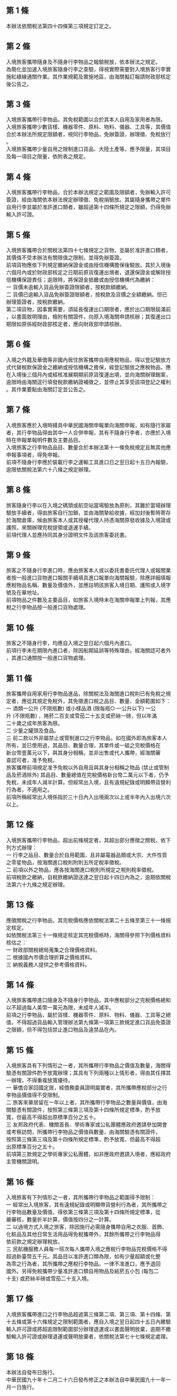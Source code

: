 第 1 條
-------
本辦法依關稅法第四十四條第三項規定訂定之。

第 2 條
-------
入境旅客攜帶隨身及不隨身行李物品之報驗稅放，依本辦法之規定。  
為簡化並加速入境旅客隨身行李之查驗，得視實際需要對入境旅客行李實  
施紅綠線通關作業。其作業規範及實施地區，由海關擬訂報請財政部核定  
後公告之。

第 3 條
-------
入境旅客攜帶行李物品，其免稅範圍以合於其本人自用及家用者為限。  
入境旅客攜帶少數貨樣、機器零件、原料、物料、儀器、工具等，其價值  
合於本辦法所規定限額者，視同行李物品，免辦簽證，辦理徵、免稅放行  
。  
入境旅客攜帶少量自用之限制進口貨品、大陸土產等，應予限量，其項目  
及每一項目之限量，依附表之規定。

第 4 條
-------
入境旅客攜帶行李物品，合於本辦法規定之範圍及限額者，免辦輸入許可  
簽證，經由海關依本辦法規定辦理徵、免稅捐驗放。其屬隨身攜帶之單件  
自用行李並屬於准許進口類者，雖超過第十四條所規定之限額，仍得免辦  
輸入許可證。

第 5 條
-------
入境旅客攜帶合於關稅法第四十七條規定之貨物，並屬於准許進口類者，  
其價值不受本辦法有關限值之限制，並得免辦簽證。  
前項貨物應依下列規定繳納保證金或由授信機構擔保後驗放。其於入境後  
六個月內或於財政部核定之日期前原貨復運出境者，退還保證金或解除授  
信機構保證責任；逾限時，將保證金抵繳或由授信機構代為繳納：  
一  貨價未逾輸入貨品免辦簽證限額者，按稅款額繳納。  
二  貨價已逾輸入貨品免辦簽證限額者，按稅款及貨價之全額繳納。但已  
    辦理簽證者，按稅款繳納。  
第二項貨物，因事實需要，須延長復運出口期限者，應於出口期限屆滿前  
，以書面敘明理由，檢附有關證件，向原入境海關申請核辦；其復運出口  
期限如原係經財政部核定者，應向財政部申請核辦。

第 6 條
-------
入境之外籍及華僑等非國內居住旅客攜帶自用應稅物品，得以登記驗放方  
式代替稅款保證金之繳納或授信機構之擔保，經登記驗放之應稅物品，應  
在入境後三個月內或經核准展期期前原貨復運出境，並向海關辦理銷案，  
逾限時由海關逕行填發稅款繳納證補徵之，並停止其享受該項登記之權利  
。其作業要點由海關訂定並公告之。

第 7 條
-------
入境旅客應於入境時繕具中華民國海關申報單向海關申報，如有隨行家屬  
者，其行李物品得由其中一人合併申報，其有不隨身行李者，亦應於入境  
時在申報單報明件數及主要品目。  
入境旅客之行李物品品目、數量合於本辦法第十一條免稅規定且無其他應  
申報事項者，得免申報。  
前項不隨身行李應於裝載行李之運輸工具進口日之翌日起十五日內報驗，  
逾限依關稅法第六十八條之規定辦理。

第 8 條
-------
旅客隨身行李以在入境之碼頭或航空站當場驗放為原則，其難於當場辦理  
驗放手續者，得由旅客自行加鎖，並由海關摯給收據，經加封後暫時寄存  
於海關倉庫，候由旅客本人或其授權代理人持憑海關原發收據及入境證或  
護照，來關辦理完稅提領或退運手續。  
前項代理人並應持同其身分證明文件及該旅客委託書。

第 9 條
-------
旅客之不隨身行李進口時，應由旅客本人或以委託書委託代理人或報關業  
者按一般進口貨物進口報關手續填具進口報單向海關報驗，除應詳細填報  
應稅物品名稱、數量及價值外，並應註明該旅客入境日期、護照或入境字  
號及在華地址。  
前項物品之件數及主要品目，如旅客入境時未在海關申報單上列報，其應  
稅之行李物品按一般進口貨物處理。

第 10 條
--------
旅客之不隨身行李，均應自入境之翌日起六個月內進口。  
前項行李未在期限內進口者，除因船期延誤等特殊理由，經海關認可者外  
，其進口通關按一般進口貨物處理。

第 11 條
--------
旅客攜帶自用家用行李物品進品，除關稅法及海關進口稅則已有免稅之規  
定者，應從其規定免稅外，其免徵進口稅之品目、數量、金額範圍如下：  
一  酒類一公升 (不限瓶數) 或小樣品酒 (限每瓶○‧一公升以下) 一公  
    升 (不限瓶數) ，捲菸二百支或雪茄二十五支或菸絲一磅，但以年滿  
    二十歲之成年旅客為限。  
二  少量之罐頭及食品。  
三  前二款以外非屬禁止或管制進口之行李物品，如在國外即為旅客本人  
    所有，並已使用過，其品目、數量合理，其單件或一組之完稅價格在  
    新台幣壹萬元以下，與其身分相稱，並非出售或代人攜帶，經海關審  
    查認可者，准予免稅。  
旅客攜帶前項規定准予免稅以外自用且與其身分相稱之物品 (禁止或管制  
品及菸酒除外) 其品目、數量總值在完稅價格新台幣二萬元以下者，仍予  
免稅，未成年人減半計算。但經常出入境，且有違規紀錄或明顯帶貨營利  
行為者，不適用之。  
前項所稱經常出入境係指於三十日內入出境兩次以上或半年內入出境六次  
以上。

第 12 條
--------
入境旅客攜帶行李物品，超出前條規定者，其超出部分應徵之關稅，依下  
列方式辦理：  
一  行李之品目、數量合於自用範圍，且非屬電器品類或大宗、大件性質  
    之零星物品，按海關進口稅則附則五所定稅率徵稅。  
二  前項以外之物品，應各按海關進口稅則所規定之稅則稅率徵稅。  
前項稅款之繳納，自稅款繳納證送達之翌日起十四日內為之，逾期依關稅  
法第六十九條之規定辦理。

第 13 條
--------
應徵關稅之行李物品，其完稅價格應依關稅法第二十五條至第三十一條規  
定核定。  
如依關稅法第三十一條規定核定其完稅價格時，海關得參照下列價格資料  
核估之：  
一  財政部關稅總局蒐集之合理價格資料。  
二  根據國內市價合理折算之價格資料。  
三  納稅義務人提供之參考價格資料。

第 14 條
--------
入境旅客攜帶進口隨身及不隨身行李物品，其中應稅部分之完稅價格總和  
以不超過每人美幣一萬元為限，未成年人減半。  
前項之行李物品，屬於貨樣、機器零件、原料、物料、儀器、工具等之總  
值，不得超過貨品輸入管理辦法第九條第一項第三款規定進口貨品免簽證  
之限額，但不得包括禁止進口物品及違禁品在內。

第 15 條
--------
入境旅客具有下列情形之一者，其所攜帶行李物品之價值及數量，海關得  
驗憑有關證件酌予放寬辦理；其具有下列兩種以上情形者，得由其任擇其  
一辦理，不得重複放寬優待。  
一  華僑合家回國定居，經僑務委員證明屬實者，其所攜帶應稅部分之行  
    李物品價值得不受限制。  
二  旅客來華居留在一年以上者，其所攜帶行李物品之數量與價值，由海  
    關驗憑有關證件，按照第三條第三項及第十四條所規定標準，酌予放  
    寬，但最高不得超出原標準百分之五十。  
三  友邦政府代表、機關首長、學術專家或公私團體應政府邀請參加開會  
    或考察訪問，所攜帶行李物品之價值與數量，由海關驗憑有關證件，  
    按照第三條第三項及第十四條所規定標準，酌予放寬，但最高不得超  
    出原標準百分之五十。  
前項第三款規定之學術專家公私團體，如非應政府邀請入境者，應經政府  
主管機關證明。

第 16 條
--------
入境旅客有下列情形之一者，其所攜帶行李物品之範圍得予限制：  
一  經常出入境旅客，其有違規紀錄或明顯帶貨營利行為者，其所攜帶之  
    行李物品數量及價值，得依第三條第三項及第十四條所規定標準，從  
    嚴審核，數量折半計算，價值按四分之一計算。  
二  以過境方式入境之旅客，除因施行必需隨身攜帶自用之衣服、首飾、  
    化粧品及其他日常生活用品得免稅攜帶外，其餘所攜帶之行李物品得  
    依前款之規定辦理稅放。  
三  民航機服務人員每一班次每人攜帶入境之應稅行李物品完稅價格不得  
    超過新臺幣五千元。其品目以准許進口類為限，如有少量超額或化整  
    為零之行為者，其所攜帶之應稅行李物品，一律不准進口，應予退回  
    國外。另得免稅攜帶少量准許進口類自用物品及紙菸五小包 (每包二  
    十支) 或菸絲半磅或雪茄二十支入境。

第 17 條
--------
入境旅客攜帶進口之行李物品超過第三條第二項、第三項、第十四條、第  
十五條或第十六條規定之限制範圍者，應自入境之翌日起四十五日內繳驗  
輸入許可證或將超逾限制範圍部分辦理退運或以書面聲明放棄，逾期不繳  
驗輸入許可證或辦理退運或聲明放棄者，依關稅法第七十七條規定處理。

第 18 條
--------
本辦法自發布日施行。  
中華民國九十年十二月二十六日發布修正之本辦法自中華民國九十一年一  
月一日施行。

